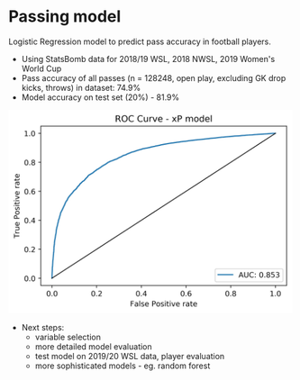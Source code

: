 # Passing model

Logistic Regression model to predict pass accuracy in football players.

- Using StatsBomb data for 2018/19 WSL, 2018 NWSL, 2019 Women's World Cup
- Pass accuracy of all passes (n = 128248, open play, excluding GK drop kicks, throws) in dataset: 74.9%
- Model accuracy on test set (20%) - 81.9%

![Alt text](roc_curve_sb_passing.jpg)

- Next steps:
  - variable selection
  - more detailed model evaluation
  - test model on 2019/20 WSL data, player evaluation 
  - more sophisticated models - eg. random forest

  
